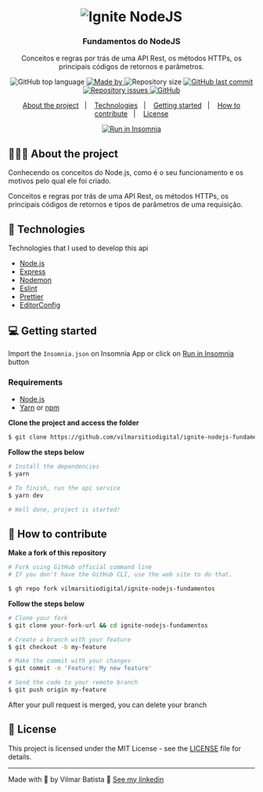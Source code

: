 <h1 align="center">
  <img alt="Ignite NodeJS" src="https://res.cloudinary.com/vilmarbatista/image/upload/v1635947944/Development/Ignite/nodejs_ignite_uxnujm.png" />
</h1>

<h3 align="center">
  Fundamentos do NodeJS
</h3>

<p align="center">Conceitos e regras por trás de uma API Rest, os métodos HTTPs, os principais códigos de retornos e parâmetros.</p>

<p align="center">
  <img alt="GitHub top language" src="https://img.shields.io/github/languages/top/vilmarsitiodigital/ignite-nodejs-fundamentos?color=%2300d561">

  <a href="https://www.linkedin.com/in/vilmarbatista/" target="_blank" rel="noopener noreferrer">
    <img alt="Made by" src="https://img.shields.io/badge/made%20by-vilmar-00d561">
  </a>

  <img alt="Repository size" src="https://img.shields.io/github/repo-size/vilmarsitiodigital/ignite-nodejs-fundamentos?color=%2300d561">

  <a href="https://github.com/vilmarsitiodigital/ignite-nodejs-fundamentos/commits/main">
    <img alt="GitHub last commit" src="https://img.shields.io/github/last-commit/vilmarsitiodigital/ignite-nodejs-fundamentos?color=%2300d561">
  </a>

  <a href="https://github.com/vilmarsitiodigital/ignite-nodejs-fundamentos/issues">
    <img alt="Repository issues" src="https://img.shields.io/github/issues/vilmarsitiodigital/ignite-nodejs-fundamentos?color=%2300d561">
  </a>

  <a href="https://github.com/vilmarsitiodigital/ignite-nodejs-fundamentos/blob/main/LICENSE">
    <img alt="GitHub" src="https://img.shields.io/github/license/vilmarsitiodigital/ignite-nodejs-fundamentos?color=%2300d561">
  </a>
</p>

<p align="center">
  <a href="#%EF%B8%8F-about-the-project">About the project</a>&nbsp;&nbsp;&nbsp;|&nbsp;&nbsp;&nbsp;
  <a href="#-technologies">Technologies</a>&nbsp;&nbsp;&nbsp;|&nbsp;&nbsp;&nbsp;
  <a href="#-getting-started">Getting started</a>&nbsp;&nbsp;&nbsp;|&nbsp;&nbsp;&nbsp;
  <a href="#-how-to-contribute">How to contribute</a>&nbsp;&nbsp;&nbsp;|&nbsp;&nbsp;&nbsp;
  <a href="#-license">License</a>
</p>

<p id="insomniaButton" align="center">
  <a href="https://insomnia.rest/run/?label=FundamentosNode%20-%20VilmarBatistaf&uri=https%3A%2F%2Fgithub.com%2Fvilmarsitiodigital%2Fgobarber-api%2Fblob%2Fmain%2FInsomnia.json" target="_blank"><img src="https://insomnia.rest/images/run.svg" alt="Run in Insomnia"></a>
</p>

## 💇🏻‍♂️ About the project

Conhecendo os conceitos do Node.js, como é o seu funcionamento e os motivos pelo qual ele foi criado.

Conceitos e regras por trás de uma API Rest, os métodos HTTPs, os principais códigos de retornos e tipos de parâmetros de uma requisição.

## 🚀 Technologies

Technologies that I used to develop this api

- [Node.js](https://nodejs.org/en/)
- [Express](https://expressjs.com/pt-br/)
- [Nodemon](https://www.npmjs.com/package/nodemon)
- [Eslint](https://eslint.org/)
- [Prettier](https://prettier.io/)
- [EditorConfig](https://editorconfig.org/)

## 💻 Getting started

Import the `Insomnia.json` on Insomnia App or click on [Run in Insomnia](#insomniaButton) button

### Requirements

- [Node.js](https://nodejs.org/en/)
- [Yarn](https://classic.yarnpkg.com/) or [npm](https://www.npmjs.com/)

**Clone the project and access the folder**

```bash
$ git clone https://github.com/vilmarsitiodigital/ignite-nodejs-fundamentos.git && cd ignite-nodejs-fundamentos
```

**Follow the steps below**

```bash
# Install the dependencies
$ yarn

# To finish, run the api service
$ yarn dev

# Well done, project is started!
```

## 🤔 How to contribute

**Make a fork of this repository**

```bash
# Fork using GitHub official command line
# If you don't have the GitHub CLI, use the web site to do that.

$ gh repo fork vilmarsitiodigital/ignite-nodejs-fundamentos
```

**Follow the steps below**

```bash
# Clone your fork
$ git clone your-fork-url && cd ignite-nodejs-fundamentos

# Create a branch with your feature
$ git checkout -b my-feature

# Make the commit with your changes
$ git commit -m 'Feature: My new feature'

# Send the code to your remote branch
$ git push origin my-feature
```

After your pull request is merged, you can delete your branch

## 📝 License

This project is licensed under the MIT License - see the [LICENSE](LICENSE) file for details.

---

Made with 💚 by Vilmar Batista 🤝 [See my linkedin](https://www.linkedin.com/in/vilmarbatista/)
